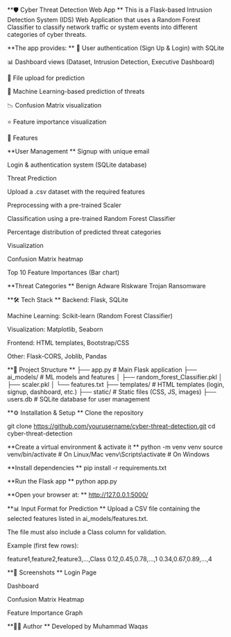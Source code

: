 **🛡️ Cyber Threat Detection Web App
**
This is a Flask-based Intrusion Detection System (IDS) Web Application that uses a Random Forest Classifier to classify network traffic or system events into different categories of cyber threats.

**The app provides:
**
🔐 User authentication (Sign Up & Login) with SQLite

📊 Dashboard views (Dataset, Intrusion Detection, Executive Dashboard)

📂 File upload for prediction

🤖 Machine Learning-based prediction of threats

📉 Confusion Matrix visualization

⭐ Feature importance visualization

🚀 Features


**User Management
**
Signup with unique email

Login & authentication system (SQLite database)

Threat Prediction

Upload a .csv dataset with the required features

Preprocessing with a pre-trained Scaler

Classification using a pre-trained Random Forest Classifier

Percentage distribution of predicted threat categories

Visualization

Confusion Matrix heatmap

Top 10 Feature Importances (Bar chart)

**Threat Categories
**  Benign
  Adware
  Riskware
  Trojan
  Ransomware


**🛠️ Tech Stack
**
Backend: Flask, SQLite

Machine Learning: Scikit-learn (Random Forest Classifier)

Visualization: Matplotlib, Seaborn

Frontend: HTML templates, Bootstrap/CSS

Other: Flask-CORS, Joblib, Pandas

**📂 Project Structure
**
├── app.py                # Main Flask application
├── ai_models/            # ML models and features
│   ├── random_forest_Classifier.pkl
│   ├── scaler.pkl
│   └── features.txt
├── templates/            # HTML templates (login, signup, dashboard, etc.)
├── static/               # Static files (CSS, JS, images)
├── users.db              # SQLite database for user management

**⚙️ Installation & Setup
**
Clone the repository

git clone https://github.com/yourusername/cyber-threat-detection.git
cd cyber-threat-detection


**Create a virtual environment & activate it
**
python -m venv venv
source venv/bin/activate   # On Linux/Mac
venv\Scripts\activate      # On Windows


**Install dependencies
**
pip install -r requirements.txt


**Run the Flask app
**
python app.py


**Open your browser at:
**
http://127.0.0.1:5000/

**📊 Input Format for Prediction
**
Upload a CSV file containing the selected features listed in ai_models/features.txt.

The file must also include a Class column for validation.

Example (first few rows):

feature1,feature2,feature3,...,Class
0.12,0.45,0.78,...,1
0.34,0.67,0.89,...,4

**📸 Screenshots
**
Login Page

Dashboard

Confusion Matrix Heatmap

Feature Importance Graph

**👨‍💻 Author
**
Developed by Muhammad Waqas
